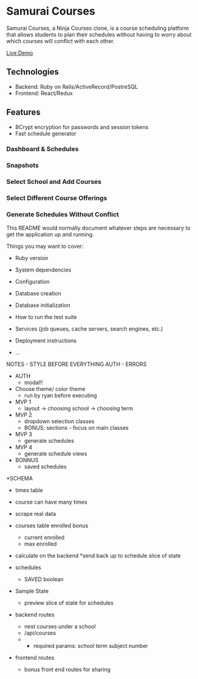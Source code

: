 # Samurai Courses
Samurai Courses, a Ninja Courses clone, is a course scheduling platform that allows students to plan their schedules without having to worry about which courses will conflict with each other.

[Live Demo](https://samurai-courses.herokuapp.com)

## Technologies
* Backend: Ruby on Rails/ActiveRecord/PostreSQL
* Frontend: React/Redux

## Features
* BCrypt encryption for passwords and session tokens
* Fast schedule generator

### Dashboard & Schedules
### Snapshots
### Select School and Add Courses

### Select Different Course Offerings

### Generate Schedules Without Conflict



This README would normally document whatever steps are necessary to get the
application up and running.

Things you may want to cover:

* Ruby version

* System dependencies

* Configuration

* Database creation

* Database initialization

* How to run the test suite

* Services (job queues, cache servers, search engines, etc.)

* Deployment instructions

* ...


NOTES - STYLE BEFORE EVERYTHING 
AUTH - ERRORS 
* AUTH
  * modal!!
* Choose theme/ color theme
  * run by ryan before executing
* MVP 1
  * layout -> choosing school -> choosing term 
* MVP 2 
  * dropdown selection classes 
  * BONUS: sections - focus on main classes
* MVP 3
  * generate schedules
* MVP 4
  * generate schedule views
* BONNUS 
  * saved schedules
  
*SCHEMA
  * times table
  * course can have many times
  * scrape real data
  * courses table enrolled bonus
    * current enrolled
    * max enrolled
  * calculate on the backend 
    *send back up to schedule slice of state
  * schedules
    * SAVED boolean

* Sample State
  * preview slice of state for schedules
  
* backend routes
  * nest courses under a school
  * /api/courses
  * * required params: school term subject number 
* frontend routes
  * bonus front end routes for sharing 
